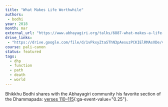 ```yaml
---
title: "What Makes Life Worthwhile"
authors:
 - bodhi
year: 2018
month: mar
external_url: "https://www.abhayagiri.org/talks/6887-what-makes-a-life-truly-worthwhile"
drive_links:
 - "https://drive.google.com/file/d/1vPkxyZtaSThN3pAesuzPCKIElRMAsXDe/view?usp=drivesdk"
course: pali-canon
status: featured
tags:
  - dhp
  - function
  - path
  - death
  - world
---
```


Bhikkhu Bodhi shares with the Abhayagiri community his favorite section of the Dhammapada: [verses 110–115](https://suttacentral.net/dhp100-115/en/buddharakkhita#110){:ga-event-value="0.25"}.

